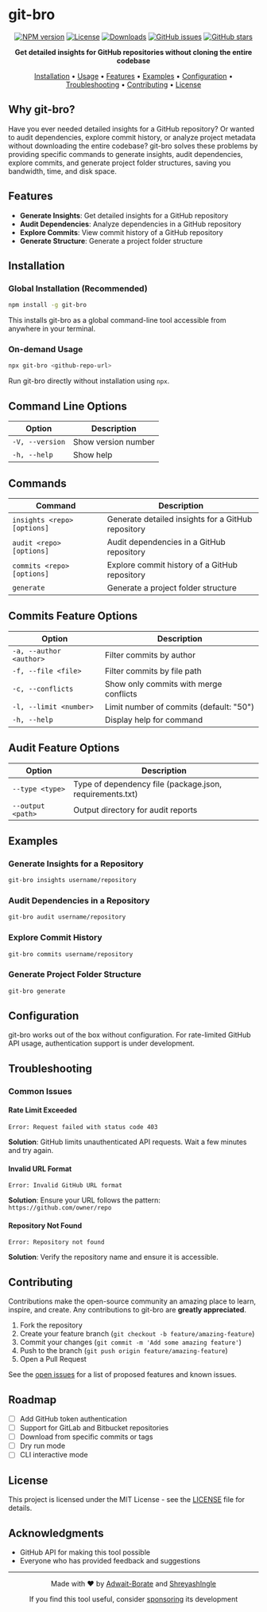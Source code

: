 # git-bro

<div align="center">

[![NPM version](https://img.shields.io/npm/v/git-bro.svg)](https://www.npmjs.com/package/git-bro)
[![License](https://img.shields.io/npm/l/git-bro.svg)](https://github.com/Adwait-Borate/git-bro/blob/master/LICENSE)
[![Downloads](https://img.shields.io/npm/dm/git-bro.svg)](https://www.npmjs.com/package/git-bro)
[![GitHub issues](https://img.shields.io/github/issues/Adwait-Borate/git-bro.svg)](https://github.com/Adwait-Borate/git-bro/issues)
[![GitHub stars](https://img.shields.io/github/stars/Adwait-Borate/git-bro.svg)](https://github.com/Adwait-Borate/git-bro/stargazers)

**Get detailed insights for GitHub repositories without cloning the entire codebase**

[Installation](#installation) •
[Usage](#usage) •
[Features](#features) •
[Examples](#examples) •
[Configuration](#configuration) •
[Troubleshooting](#troubleshooting) •
[Contributing](#contributing) •
[License](#license)

</div>

## Why git-bro?

Have you ever needed detailed insights for a GitHub repository? Or wanted to audit dependencies, explore commit history, or analyze project metadata without downloading the entire codebase? git-bro solves these problems by providing specific commands to generate insights, audit dependencies, explore commits, and generate project folder structures, saving you bandwidth, time, and disk space.

## Features

- **Generate Insights**: Get detailed insights for a GitHub repository
- **Audit Dependencies**: Analyze dependencies in a GitHub repository
- **Explore Commits**: View commit history of a GitHub repository
- **Generate Structure**: Generate a project folder structure

## Installation

### Global Installation (Recommended)

```bash
npm install -g git-bro
```

This installs git-bro as a global command-line tool accessible from anywhere in your terminal.

### On-demand Usage

```bash
npx git-bro <github-repo-url>
```

Run git-bro directly without installation using `npx`.

## Command Line Options

| Option          | Description         |
| --------------- | ------------------- |
| `-V, --version` | Show version number |
| `-h, --help`    | Show help           |

## Commands

| Command                     | Description                                        |
| --------------------------- | -------------------------------------------------- |
| `insights <repo> [options] ` | Generate detailed insights for a GitHub repository |
| `audit <repo> [options] `    | Audit dependencies in a GitHub repository          |
| `commits <repo> [options]`  | Explore commit history of a GitHub repository      |
| `generate`                  | Generate a project folder structure                |

## Commits Feature Options

| Option              | Description                                  |
| ------------------- | -------------------------------------------- |
| `-a, --author <author>` | Filter commits by author                     |
| `-f, --file <file>`      | Filter commits by file path                   |
| `-c, --conflicts`        | Show only commits with merge conflicts        |
| `-l, --limit <number>`   | Limit number of commits (default: "50")       |
| `-h, --help`             | Display help for command                      |

## Audit Feature Options

| Option              | Description                                  |
| ------------------- | -------------------------------------------- |
| `--type <type>`     | Type of dependency file (package.json, requirements.txt) |
| `--output <path>`   | Output directory for audit reports           |


## Examples

### Generate Insights for a Repository

```bash
git-bro insights username/repository
```

### Audit Dependencies in a Repository

```bash
git-bro audit username/repository
```

### Explore Commit History

```bash
git-bro commits username/repository
```

### Generate Project Folder Structure

```bash
git-bro generate
```

## Configuration

git-bro works out of the box without configuration. For rate-limited GitHub API usage, authentication support is under development.

## Troubleshooting

### Common Issues

#### Rate Limit Exceeded

```
Error: Request failed with status code 403
```

**Solution**: GitHub limits unauthenticated API requests. Wait a few minutes and try again.

#### Invalid URL Format

```
Error: Invalid GitHub URL format
```

**Solution**: Ensure your URL follows the pattern: `https://github.com/owner/repo`

#### Repository Not Found

```
Error: Repository not found
```

**Solution**: Verify the repository name and ensure it is accessible.

## Contributing

Contributions make the open-source community an amazing place to learn, inspire, and create. Any contributions to git-bro are **greatly appreciated**.

1. Fork the repository
2. Create your feature branch (`git checkout -b feature/amazing-feature`)
3. Commit your changes (`git commit -m 'Add some amazing feature'`)
4. Push to the branch (`git push origin feature/amazing-feature`)
5. Open a Pull Request

See the [open issues](https://github.com/Adwait-Borate/git-bro/issues) for a list of proposed features and known issues.

## Roadmap

- [ ] Add GitHub token authentication
- [ ] Support for GitLab and Bitbucket repositories
- [ ] Download from specific commits or tags
- [ ] Dry run mode
- [ ] CLI interactive mode

## License

This project is licensed under the MIT License - see the [LICENSE](LICENSE) file for details.

## Acknowledgments

- GitHub API for making this tool possible
- Everyone who has provided feedback and suggestions

---

<div align="center">
<p>Made with ❤️ by <a href="https://github.com/Adwait-Borate">Adwait-Borate</a> and <a href="https://github.com/ShreyashIngle">ShreyashIngle</a></p>
<p>If you find this tool useful, consider <a href="https://github.com/sponsors/Adwait-Borate">sponsoring</a> its development</p>
</div>
